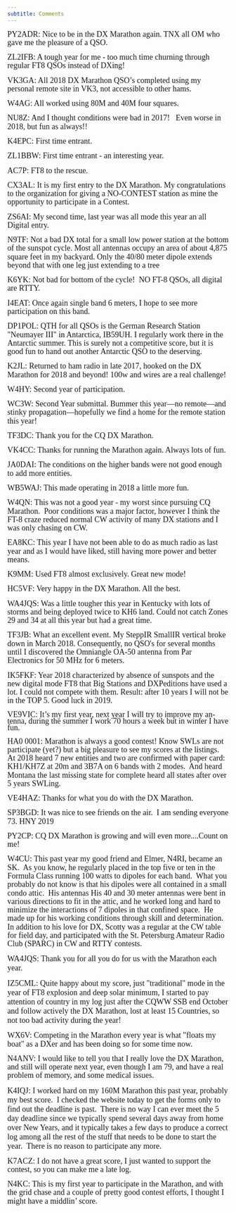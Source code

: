 ```yaml
---
subtitle: Comments
---
```


<div>

<p class="MsoNormal"><font face="Calibri" size="4">
<span style="line-height: 107%">PY2ADR: Nice to be in the DX Marathon again. TNX
all OM who gave me the pleasure of a QSO. </span></font></p>
<p class="MsoNormal"><font face="Calibri" size="4">
<span style="line-height: 107%">ZL2IFB: A tough year for me - too much time
churning through regular FT8 QSOs instead of DXing!</span></font></p>
<p class="MsoNormal"><font face="Calibri" size="4">
<span style="line-height: 107%">VK3GA: All 2018 DX Marathon QSO’s completed
using my personal remote site in VK3, not accessible to other hams.</span></font></p>
<p class="MsoNormal"><font face="Calibri" size="4">
<span style="line-height: 107%">W4AG: All worked using 80M and 40M four squares.</span></font></p>
<p class="MsoNormal"><font face="Calibri" size="4">
<span style="line-height: 107%">NU8Z: And I thought conditions were bad in
2017!&nbsp;&nbsp; Even worse in 2018, but fun as always!!</span></font></p>
<p class="MsoNormal"><font face="Calibri" size="4">
<span style="line-height: 107%">K4EPC: First time entrant.</span></font></p>
<p class="MsoNormal"><font face="Calibri" size="4">
<span style="line-height: 107%">ZL1BBW: First time entrant - an interesting
year.</span></font></p>
<p class="MsoNormal"><font face="Calibri" size="4">
<span style="line-height: 107%">AC7P: FT8 to the rescue.</span></font></p>
<p class="MsoNormal"><font face="Calibri" size="4">
<span style="line-height: 107%">CX3AL: It is my first entry to the DX Marathon.
My congratulations to the organization for giving a NO-CONTEST station as mine
the opportunity to participate in a Contest.</span></font></p>
<p class="MsoNormal"><font face="Calibri" size="4">
<span style="line-height: 107%">ZS6AI: My second time, last year was all mode
this year an all Digital entry.</span></font></p>
<p class="MsoNormal"><font face="Calibri" size="4">
<span style="line-height: 107%">N9TF: Not a bad DX total for a small low power
station at the bottom of the sunspot cycle. Most all antennas occupy an area of
about 4,875 square feet in my backyard. Only the 40/80 meter dipole extends
beyond that with one leg just extending to a tree</span></font></p>
<p class="MsoNormal"><font face="Calibri" size="4">
<span style="line-height: 107%">K6YK: Not bad for bottom of the cycle!&nbsp; NO FT-8
QSOs, all digital are RTTY.</span></font></p>
<p class="MsoNormal"><font face="Calibri" size="4">
<span style="line-height: 107%">I4EAT: Once again single band 6 meters, I hope
to see more participation on this band. </span></font></p>
<p class="MsoNormal"><font face="Calibri" size="4">
<span style="line-height: 107%">DP1POL: QTH for all QSOs is the German Research
Station &quot;Neumayer III&quot; in Antarctica, IB59UH. I regularly work there in the
Antarctic summer. This is surely not a competitive score, but it is good fun to
hand out another Antarctic QSO to the deserving.</span></font></p>
<p class="MsoNormal"><font face="Calibri" size="4">
<span style="line-height: 107%">K2JL: Returned to ham radio in late 2017, hooked
on the DX Marathon for 2018 and beyond! 100w and wires are a real challenge!</span></font></p>
<p class="MsoNormal"><font face="Calibri" size="4">
<span style="line-height: 107%">W4HY: Second year of participation.</span></font></p>
<p class="MsoNormal"><font face="Calibri" size="4">
<span style="line-height: 107%">WC3W: Second Year submittal. Bummer this year—no
remote—and stinky propagation—hopefully we find a home for the remote station
this year!</span></font></p>
<p class="MsoNormal"><font face="Calibri" size="4">
<span style="line-height: 107%">TF3DC: Thank you for the CQ DX Marathon.</span></font></p>
<p class="MsoNormal"><font face="Calibri" size="4">
<span style="line-height: 107%">VK4CC: Thanks for running the Marathon again.
Always lots of fun.</span></font></p>
<p class="MsoNormal"><font face="Calibri" size="4">
<span style="line-height: 107%">JA0DAI: The conditions on the higher bands were
not good enough to add more entities.</span></font></p>
<p class="MsoNormal"><font face="Calibri" size="4">
<span style="line-height: 107%">WB5WAJ: This made operating in 2018 a little
more fun.</span></font></p>
<p class="MsoNormal"><font face="Calibri" size="4">
<span style="line-height: 107%">W4QN: This was not a good year - my worst since
pursuing CQ Marathon.&nbsp; Poor conditions was a major factor, however I think the
FT-8 craze reduced normal CW activity of many DX stations and I was only chasing
on CW.</span></font></p>
<p class="MsoNormal"><font face="Calibri" size="4">
<span style="line-height: 107%">EA8KC: This year I have not been able to do as
much radio as last year and as I would have liked, still having more power and
better means.</span></font></p>
<p class="MsoNormal"><font face="Calibri" size="4">
<span style="line-height: 107%">K9MM: Used FT8 almost exclusively. Great new
mode!</span></font></p>
<p class="MsoNormal"><font face="Calibri" size="4">
<span style="line-height: 107%">HC5VF: Very happy in the DX Marathon. All the
best.</span></font></p>
<p class="MsoNormal"><font face="Calibri" size="4">
<span style="line-height: 107%">WA4JQS: Was a little tougher this year in
Kentucky with lots of storms and being deployed twice to KH6 land. Could not
catch Zones 29 and 34 at all this year but had a great time.</span></font></p>
<p class="MsoNormal"><font face="Calibri" size="4">
<span style="line-height: 107%">TF3JB: What an excellent event. My SteppIR
SmallIR vertical broke down in March 2018. Consequently, no QSO's for several
months until I discovered the Omniangle OA-50 antenna from Par Electronics for
50 MHz for 6 meters.</span></font></p>
<p class="MsoNormal"><font face="Calibri" size="4">
<span style="line-height: 107%">IK5FKF: Year 2018 characterized by absence of
sunspots and the new digital mode FT8 that Big Stations and DXPeditions have
used a lot. I could not compete with them. Result: after 10 years I will not be
in the TOP 5. Good luck in 2019.</span></font></p>
<p class="MsoNormal"><font face="Calibri"><span style="line-height: 107%">
<font size="4">VE9VIC: </font></span>
<span lang="EN-CA" style="line-height: 107%"><font size="4">It’s my first year,
next year I will try to improve my antenna, during the summer I work 70 hours a
week but in winter I have fun.</font></span></font></p>
<p class="MsoNormal"><font face="Calibri" size="4">
<span style="line-height: 107%">HA0 0001: Marathon is always a good contest!
Know SWLs are not participate (yet?) but a big pleasure to see my scores at the
listings.&nbsp; At 2018 heard 7 new entities and two are confirmed with paper card:
KH1/KH7Z at 20m and 3B7A on 6 bands with 2 modes.&nbsp; And heard Montana the last
missing state for complete heard all states after over 5 years SWLing.</span></font></p>
<p class="MsoNormal"><font face="Calibri" size="4">
<span style="line-height: 107%">VE4HAZ: Thanks for what you do with the DX
Marathon.</span></font></p>
<p class="MsoNormal"><font face="Calibri" size="4">
<span style="line-height: 107%">SP3BGD: <span class="5yl5">It was nice to see
friends on the air.&nbsp; I am sending everyone 73. HNY 2019</span></span></font></p>
<p class="MsoNormal"><font face="Calibri" size="4">
<span style="line-height: 107%">PY2CP: CQ DX Marathon is growing and will even
more....Count on me!</span></font></p>
<p class="MsoNormal"><font face="Calibri" size="4">
<span style="line-height: 107%">W4CU: This past year my good friend and Elmer,
N4RI, became an SK.&nbsp; As you know, he regularly placed in the top five or ten in
the Formula Class running 100 watts to dipoles for each band.&nbsp; What you probably
do not know is that his dipoles were all contained in a small condo attic.&nbsp; His
antennas His 40 and 30 meter antennas were bent in various directions to fit in
the attic, and he worked long and hard to minimize the interactions of 7 dipoles
in that confined space.&nbsp; He made up for his working conditions through skill and
determination.&nbsp; In addition to his love for DX,&nbsp;Scotty was a regular at the CW
table for field day, and participated with the St. Petersburg Amateur Radio Club
(SPARC) in CW and RTTY&nbsp;contests.</span></font></p>
<p class="MsoPlainText"><font face="Calibri" size="4">WA4JQS: Thank you for all
you do for us with the Marathon each year.&nbsp;</font></p>
<p class="MsoPlainText"><font face="Calibri" size="4">IZ5CML: Quite happy about
my score, just &quot;traditional&quot; mode in the year of FT8 explosion and deep solar
minimum, I started to pay attention of country in my log just after the CQWW SSB
end October and follow actively the DX Marathon, lost at least 15 Countries, so
not too bad activity during the year!<span style="line-height: 107%">&nbsp;</span></font></p>
<p class="MsoNormal"><font face="Calibri" size="4">
<span style="line-height: 107%">WX6V: Competing in the Marathon every year is
what &quot;floats my boat&quot; as a DXer and has been doing so for some time now.</span></font></p>
<p class="MsoNormal"><font face="Calibri" size="4">
<span style="line-height: 107%">N4ANV: I would like to tell you that I really
love the DX Marathon, and still will operate next year,&nbsp;even though I am 79, and
have a real problem of memory, and some medical issues.</span></font></p>
<p class="MsoPlainText"><font face="Calibri" size="4">K4IQJ: I worked hard on my
160M Marathon this past year, probably my best score.&nbsp; I checked the website
today to get the forms only to find out the deadline is past.&nbsp; There is no way I
can ever meet the 5 day deadline since we typically spend several days away from
home over New Years, and it typically takes a few days to produce a correct log
among all the rest of the stuff that needs to be done to start the year.&nbsp; There
is no reason to participate any more.<span style="line-height: 107%">&nbsp;</span></font></p>
<p class="MsoNormal"><font face="Calibri" size="4">
<span style="line-height: 107%">K7ACZ: I do not have a great score, I just
wanted to support the contest, so you can make me a late log.</span></font></p>
<p class="MsoNormal"><font face="Calibri" size="4">
<span style="line-height: 107%">N4KC: This is my first year to participate in
the Marathon, and with the grid chase and a couple of pretty good contest
efforts, I thought I might have a middlin’ score. </span></font></p>
<p class="MsoNormal"><font face="Calibri" size="4">
<span style="line-height: 107%">&nbsp;</span></font></p>

</div>
